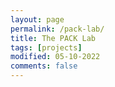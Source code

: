 ```yaml
---
layout: page
permalink: /pack-lab/
title: The PACK Lab
tags: [projects]
modified: 05-10-2022
comments: false
---
```

